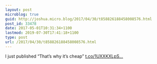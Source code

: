 ```yaml
---
layout: post
microblog: true
guid: http://joshua.micro.blog/2017/04/30/t858826188458008576.html
post_id: 33478
date: 2017-05-01T10:31:34+1100
lastmod: 2019-07-30T17:41:18+1100
type: post
url: /2017/04/30/t858826188458008576.html
---
```

I just published “That’s why it’s cheap” [t.co/1UXXKXLpS...](https://t.co/1UXXKXLpST)
